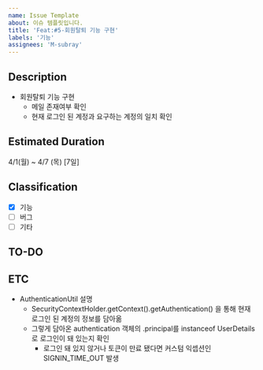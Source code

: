 ```yaml
---
name: Issue Template
about: 이슈 템플릿입니다.
title: 'Feat:#5-회원탈퇴 기능 구현'
labels: '기능'
assignees: 'M-subray'
---
```

## Description
-  회원탈퇴 기능 구현
   - 메일 존재여부 확인
   - 현재 로그인 된 계정과 요구하는 계정의 일치 확인

## Estimated Duration
4/1(월) ~ 4/7 (목) [7일]

## Classification
- [x] 기능
- [ ] 버그
- [ ] 기타

## TO-DO

## ETC
- AuthenticationUtil 설명
  - SecurityContextHolder.getContext().getAuthentication() 을 통해 현재 로그인 된 계정의 정보를 담아옮
  - 그렇게 담아온 authentication 객체의 .principal를 instanceof UserDetails로 로그인이 돼 있는지 확인
    - 로그인 돼 있지 않거나 토큰이 만료 됐다면 커스텀 익셉션인 SIGNIN_TIME_OUT 발생
